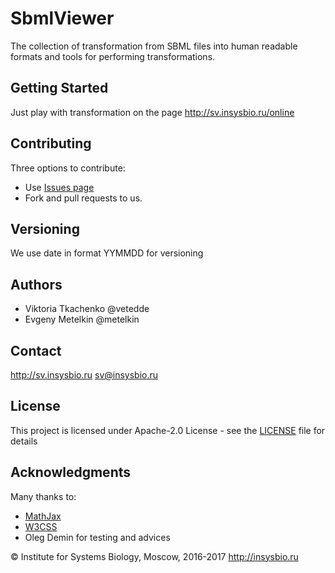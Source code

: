 # SbmlViewer
The collection of transformation from SBML files into human readable formats and tools for performing transformations.

## Getting Started

Just play with transformation on the page http://sv.insysbio.ru/online

## Contributing

Three options to contribute: 
 - Use [Issues page](https://github.com/insysbio/SbmlViewer/issues)
 - Fork and pull requests to us.

## Versioning

We use date in format YYMMDD for versioning

## Authors

- Viktoria Tkachenko @vetedde
- Evgeny Metelkin @metelkin

## Contact

http://sv.insysbio.ru
sv@insysbio.ru

## License

This project is licensed under Apache-2.0 License - see the [LICENSE](LICENSE) file for details

## Acknowledgments

Many thanks to:
* [MathJax](https://www.mathjax.org/)
* [W3CSS](https://www.w3schools.com/w3css/)
* Oleg Demin for testing and advices

© Institute for Systems Biology, Moscow, 2016-2017
http://insysbio.ru